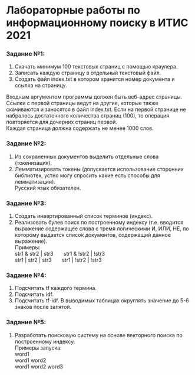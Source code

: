 # Лабораторные работы по информационному поиску в ИТИС 2021

### Задание №1:
1. Скачать минимум 100 текстовых страниц с помощью краулера.
2. Записать каждую страницу в отдельный текстовый файл.
3. Создать файл index.txt в котором хранится номер документа и ссылка на страницу.

Входным аргументом программы должен быть веб-адрес страницы.  
Ссылки с первой страницы ведут на другие, которые также скачиваются и заносятся в файл index.txt. Если на первой странице не набралось достаточного количества страниц (100), то операция повторяется для дочерних страниц первой.  
Каждая страница должна содержать не менее 1000 слов.

### Задание №2:
1. Из сохраненных документов выделить отдельные слова (токенизация).
2. Лемматизировать токены (допускается использование сторонних библиотек, устно могу спросить какие есть способы для лемматизации).  
Русский язык обязателен.

### Задание №3:
1. Создать инвертированный список терминов (индекс).
2. Реализовать булев поиск по построенному индексу (т.е. вводится выражение содержащее слова с тремя логическими И, ИЛИ, НЕ, по которому выдается список документов, содержащий данное выражение).  
Примеры:  
str1 & str2 | str3&emsp;&emsp;str1 & !str2 | !str3  
str1 | str2 | str3&emsp;&emsp;str1 | !str2 | !str3  

### Задание №4:
1. Подсчитать tf каждого термина.
2. Подсчитать idf.
3. Подсчитать tf-idf.
В выводимых таблицах округлять значение до 5-6 знаков после запятой.

### Задание №5:
1. Разработать поисковую систему на основе векторного поиска по построенному индексу.  
Примеры запуска:  
word1  
word1 word2  
word1 word2 word3  
